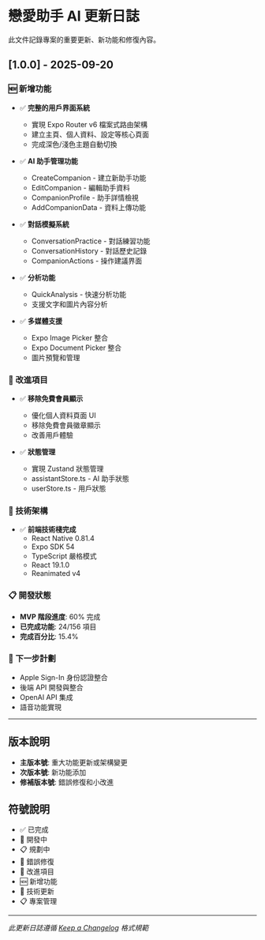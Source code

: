 # 戀愛助手 AI 更新日誌

此文件記錄專案的重要更新、新功能和修復內容。

## [1.0.0] - 2025-09-20

### 🆕 新增功能
- ✅ **完整的用戶界面系統**
  - 實現 Expo Router v6 檔案式路由架構
  - 建立主頁、個人資料、設定等核心頁面
  - 完成深色/淺色主題自動切換

- ✅ **AI 助手管理功能**
  - CreateCompanion - 建立新助手功能
  - EditCompanion - 編輯助手資料
  - CompanionProfile - 助手詳情檢視
  - AddCompanionData - 資料上傳功能

- ✅ **對話模擬系統**
  - ConversationPractice - 對話練習功能
  - ConversationHistory - 對話歷史記錄
  - CompanionActions - 操作建議界面

- ✅ **分析功能**
  - QuickAnalysis - 快速分析功能
  - 支援文字和圖片內容分析

- ✅ **多媒體支援**
  - Expo Image Picker 整合
  - Expo Document Picker 整合
  - 圖片預覽和管理

### 🔧 改進項目
- ✅ **移除免費會員顯示**
  - 優化個人資料頁面 UI
  - 移除免費會員徽章顯示
  - 改善用戶體驗

- ✅ **狀態管理**
  - 實現 Zustand 狀態管理
  - assistantStore.ts - AI 助手狀態
  - userStore.ts - 用戶狀態

### 📱 技術架構
- ✅ **前端技術棧完成**
  - React Native 0.81.4
  - Expo SDK 54
  - TypeScript 嚴格模式
  - React 19.1.0
  - Reanimated v4

### 📋 開發狀態
- **MVP 階段進度**: 60% 完成
- **已完成功能**: 24/156 項目
- **完成百分比**: 15.4%

### 🔄 下一步計劃
- Apple Sign-In 身份認證整合
- 後端 API 開發與整合
- OpenAI API 集成
- 語音功能實現

---

## 版本說明

- **主版本號**: 重大功能更新或架構變更
- **次版本號**: 新功能添加
- **修補版本號**: 錯誤修復和小改進

## 符號說明

- ✅ 已完成
- 🔄 開發中
- 📋 規劃中
- 🐛 錯誤修復
- 🔧 改進項目
- 🆕 新增功能
- 📱 技術更新
- 📋 專案管理

---

*此更新日誌遵循 [Keep a Changelog](https://keepachangelog.com/) 格式規範*